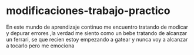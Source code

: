 # modificaciones-trabajo-practico

En este  mundo de aprendizaje continuo me encuentro tratando de modicar y depurar errores ,la verdad  me siento como un bebe tratando de alcanzar un ferrari,
se que recien estoy empezando a gatear y nunca voy a alcanzar a tocarlo pero me emociona 

